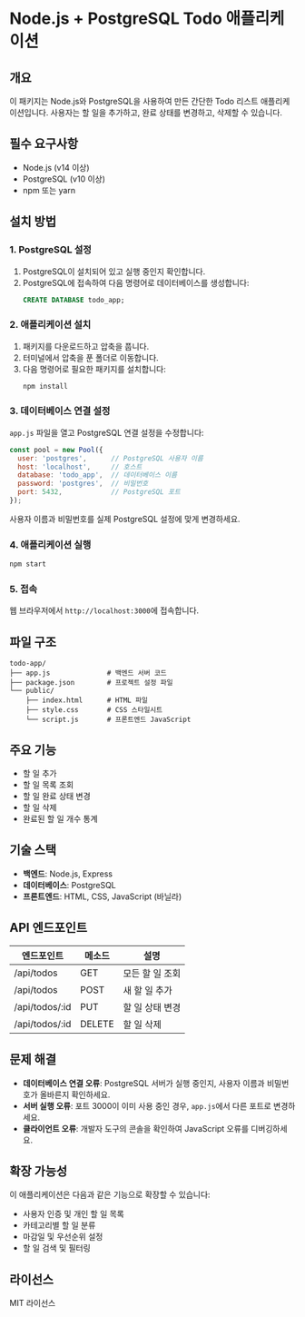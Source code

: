 # Node.js + PostgreSQL Todo 애플리케이션

## 개요
이 패키지는 Node.js와 PostgreSQL을 사용하여 만든 간단한 Todo 리스트 애플리케이션입니다. 사용자는 할 일을 추가하고, 완료 상태를 변경하고, 삭제할 수 있습니다.

## 필수 요구사항
- Node.js (v14 이상)
- PostgreSQL (v10 이상)
- npm 또는 yarn

## 설치 방법

### 1. PostgreSQL 설정
1. PostgreSQL이 설치되어 있고 실행 중인지 확인합니다.
2. PostgreSQL에 접속하여 다음 명령어로 데이터베이스를 생성합니다:
   ```sql
   CREATE DATABASE todo_app;
   ```

### 2. 애플리케이션 설치
1. 패키지를 다운로드하고 압축을 풉니다.
2. 터미널에서 압축을 푼 폴더로 이동합니다.
3. 다음 명령어로 필요한 패키지를 설치합니다:
   ```bash
   npm install
   ```

### 3. 데이터베이스 연결 설정
`app.js` 파일을 열고 PostgreSQL 연결 설정을 수정합니다:
```javascript
const pool = new Pool({
  user: 'postgres',      // PostgreSQL 사용자 이름
  host: 'localhost',     // 호스트
  database: 'todo_app',  // 데이터베이스 이름
  password: 'postgres',  // 비밀번호
  port: 5432,            // PostgreSQL 포트
});
```
사용자 이름과 비밀번호를 실제 PostgreSQL 설정에 맞게 변경하세요.

### 4. 애플리케이션 실행
```bash
npm start
```

### 5. 접속
웹 브라우저에서 `http://localhost:3000`에 접속합니다.

## 파일 구조
```
todo-app/
├── app.js              # 백엔드 서버 코드
├── package.json        # 프로젝트 설정 파일
└── public/
    ├── index.html      # HTML 파일
    ├── style.css       # CSS 스타일시트
    └── script.js       # 프론트엔드 JavaScript
```

## 주요 기능
- 할 일 추가
- 할 일 목록 조회
- 할 일 완료 상태 변경
- 할 일 삭제
- 완료된 할 일 개수 통계

## 기술 스택
- **백엔드**: Node.js, Express
- **데이터베이스**: PostgreSQL
- **프론트엔드**: HTML, CSS, JavaScript (바닐라)

## API 엔드포인트
| 엔드포인트 | 메소드 | 설명 |
|------------|--------|------|
| /api/todos | GET | 모든 할 일 조회 |
| /api/todos | POST | 새 할 일 추가 |
| /api/todos/:id | PUT | 할 일 상태 변경 |
| /api/todos/:id | DELETE | 할 일 삭제 |

## 문제 해결
- **데이터베이스 연결 오류**: PostgreSQL 서버가 실행 중인지, 사용자 이름과 비밀번호가 올바른지 확인하세요.
- **서버 실행 오류**: 포트 3000이 이미 사용 중인 경우, `app.js`에서 다른 포트로 변경하세요.
- **클라이언트 오류**: 개발자 도구의 콘솔을 확인하여 JavaScript 오류를 디버깅하세요.

## 확장 가능성
이 애플리케이션은 다음과 같은 기능으로 확장할 수 있습니다:
- 사용자 인증 및 개인 할 일 목록
- 카테고리별 할 일 분류
- 마감일 및 우선순위 설정
- 할 일 검색 및 필터링

## 라이선스
MIT 라이선스
